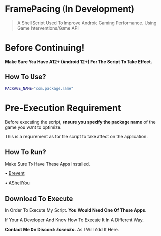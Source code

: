 # FramePacing (In Development)
> A Shell Script Used To Improve Android Gaming Performance. Using Game Interventions/Game API

# Before Continuing!
**Make Sure You Have A12+ (Android 12+)
For The Script To Take Effect.**

## How To Use?
```sh
PACKAGE_NAME="com.package.name"
```
# Pre-Execution Requirement
Before executing the script, **ensure you specify the package name** of the game you want to optimize.  

This is a requirement as for the script to take affect on the application.

## How To Run?
Make Sure To Have These Apps Installed.

• [Brevent](https://play.google.com/store/apps/details?id=me.piebridge.brevent)

• [AShellYou](https://github.com/DP-Hridayan/aShellYou)

## **Download To Execute** 

In Order To Execute My Script. **You Would Need One Of These Apps.**

If Your A Developer And Know How To Execute It In A Different Way.


**Contact Me On Discord: *korieuko*.**
As I Will Add It Here.
